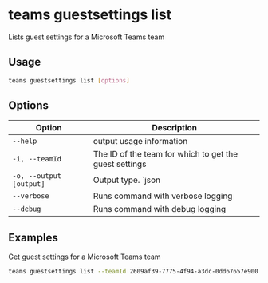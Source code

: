 # teams guestsettings list

Lists guest settings for a Microsoft Teams team

## Usage

```sh
teams guestsettings list [options]
```

## Options

Option|Description
------|-----------
`--help`|output usage information
`-i, --teamId`|The ID of the team for which to get the guest settings
`-o, --output [output]`|Output type. `json|text`. Default `text`
`--verbose`|Runs command with verbose logging
`--debug`|Runs command with debug logging

## Examples

Get guest settings for a Microsoft Teams team

```sh
teams guestsettings list --teamId 2609af39-7775-4f94-a3dc-0dd67657e900
```